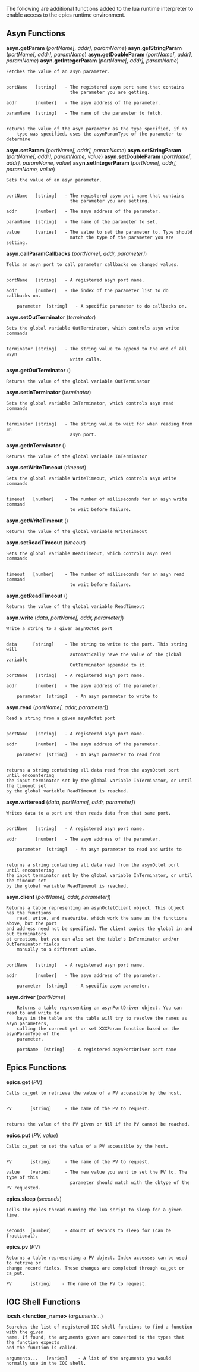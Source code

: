 The following are additional functions added to the lua runtime interpreter to
enable access to the epics runtime environment.


## Asyn Functions

**asyn.getParam** (*portName[, addr], paramName*)
**asyn.getStringParam** (*portName[, addr], paramName*)
**asyn.getDoubleParam** (*portName[, addr], paramName*)
**asyn.getIntegerParam** (*portName[, addr], paramName*)

	Fetches the value of an asyn parameter.


	portName   [string]   - The registered asyn port name that contains
	                        the parameter you are getting.

	addr       [number]   - The asyn address of the parameter.

	paramName  [string]   - The name of the parameter to fetch.


	returns the value of the asyn parameter as the type specified, if no
        type was specified, uses the asynParamType of the parameter to determine


**asyn.setParam** (*portName[, addr], paramName*)
**asyn.setStringParam** (*portName[, addr], paramName, value*)
**asyn.setDoubleParam** (*portName[, addr], paramName, value*)
**asyn.setIntegerParam** (*portName[, addr], paramName, value*)

	Sets the value of an asyn parameter.


	portName   [string]   - The registered asyn port name that contains
	                        the parameter you are setting.

	addr       [number]   - The asyn address of the parameter.

	paramName  [string]   - The name of the parameter to set.

	value      [varies]   - The value to set the parameter to. Type should
	                        match the type of the parameter you are setting.



**asyn.callParamCallbacks** (*portName[, addr, parameter]*)

	Tells an asyn port to call parameter callbacks on changed values.


	portName   [string]   - A registered asyn port name.

	addr       [number]   - The index of the parameter list to do callbacks on.
        
        parameter  [string]   - A specific parameter to do callbacks on.




**asyn.setOutTerminator** (*terminator*)

	Sets the global variable OutTerminator, which controls asyn write commands


	terminator [string]   - The string value to append to the end of all asyn
	                        write calls.

**asyn.getOutTerminator** ()

	Returns the value of the global variable OutTerminator


**asyn.setInTerminator** (*terminator*)

	Sets the global variable InTerminator, which controls asyn read commands


	terminator [string]   - The string value to wait for when reading from an
	                        asyn port.


**asyn.getInTerminator** ()

	Returns the value of the global variable InTerminator


**asyn.setWriteTimeout** (*timeout*)

	Sets the global variable WriteTimeout, which controls asyn write commands


	timeout   [number]    - The number of milliseconds for an asyn write command
	                        to wait before failure.


**asyn.getWriteTimeout** ()

	Returns the value of the global variable WriteTimeout



**asyn.setReadTimeout** (*timeout*)

	Sets the global variable ReadTimeout, which controls asyn read commands


	timeout   [number]    - The number of milliseconds for an asyn read command
	                        to wait before failure.


**asyn.getReadTimeout** ()

	Returns the value of the global variable ReadTimeout



**asyn.write** (*data, portName[, addr, parameter]*)

	Write a string to a given asynOctet port


	data      [string]    - The string to write to the port. This string will
	                        automatically have the value of the global variable
	                        OutTerminator appended to it.

	portName   [string]   - A registered asyn port name.

	addr       [number]   - The asyn address of the parameter.
        
        parameter  [string]   - An asyn parameter to write to



**asyn.read** (*portName[, addr, parameter]*)

	Read a string from a given asynOctet port


	portName   [string]   - A registered asyn port name.

	addr       [number]   - The asyn address of the parameter.
        
        parameter  [string]   - An asyn parameter to read from


	returns a string containing all data read from the asynOctet port until encountering
	the input terminator set by the global variable InTerminator, or until the timeout set
	by the global variable ReadTimeout is reached.



**asyn.writeread** (*data, portName[, addr, parameter]*)

	Writes data to a port and then reads data from that same port.


	portName   [string]   - A registered asyn port name.

	addr       [number]   - The asyn address of the parameter.
        
        parameter  [string]   - An asyn parameter to read and write to


	returns a string containing all data read from the asynOctet port until encountering
	the input terminator set by the global variable InTerminator, or until the timeout set
	by the global variable ReadTimeout is reached.


**asyn.client** (*portName[, addr, parameter]*)

	Returns a table representing an asynOctetClient object. This object has the functions 
        read, write, and readwrite, which work the same as the functions above, but the port
	and address need not be specified. The client copies the global in and out terminators
	at creation, but you can also set the table's InTerminator and/or OutTerminator fields 
        manually to a different value. 


	portName   [string]   - A registered asyn port name.

	addr       [number]   - The asyn address of the parameter.
        
        parameter  [string]   - A specific asyn parameter.

**asyn.driver** (*portName*)

        Returns a table representing an asynPortDriver object. You can read to and write to
        keys in the table and the table will try to resolve the names as asyn parameters,
        calling the correct get or set XXXParam function based on the asynParamType of the
        parameter.
        
        portName  [string]   - A registered asynPortDriver port name
        

## Epics Functions

**epics.get** (*PV*)

	Calls ca_get to retrieve the value of a PV accessible by the host.


	PV       [string]     - The name of the PV to request.


	returns the value of the PV given or Nil if the PV cannot be reached.



**epics.put** (*PV, value*)

	Calls ca_put to set the value of a PV accessible by the host.


	PV       [string]     - The name of the PV to request.

	value    [varies]     - The new value you want to set the PV to. The type of this
	                        parameter should match with the dbtype of the PV requested.



**epics.sleep** (*seconds*)

	Tells the epics thread running the lua script to sleep for a given time.


	seconds  [number]     - Amount of seconds to sleep for (can be fractional).


**epics.pv** (*PV*)

	Returns a table representing a PV object. Index accesses can be used to retrive or
	change record fields. These changes are completed through ca_get or ca_put.

	PV       [string]    - The name of the PV to request.



## IOC Shell Functions

**iocsh.<function_name>** (*arguments...*)

	Searches the list of registered IOC shell functions to find a function with the given
	name. If found, the arguments given are converted to the types that the function expects
	and the function is called.

	arguments...   [varies]    - A list of the arguments you would normally use in the IOC shell.
